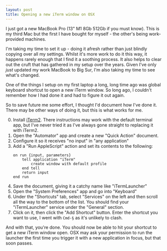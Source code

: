 ```yaml
---
layout: post
title: Opening a new iTerm window on OSX
---
```


I just got a new MacBook Pro (13" M1 8Gb 512Gb if you must know). This is my
third Mac but the first I have bought for myself - the other's being
work-provided machines.

I'm taking my time to set it up - doing it afresh rather than just blindly copying
over all my settings. Whilst it's more work to do it this way, it happens rarely
enough that I find it a soothing process. It also helps to clear out the cruft
that has gathered in my setup over the years. Given I've only *just* updated my work
MacBook to Big Sur, I'm also taking my time to see what's changed.

One of the things I setup on my first laptop a long, long time ago was global
keyboard shortcut to open a new iTerm window. So long ago, I couldn't remember
how I had done it and had to figure it out again.

So to save future me some effort, I thought I'd document how I've done it. There
may be other ways of doing it, but this is what works for me.


0. Install [iTerm2](https://iterm2.com/). There instructions may work with the default
   terminal app, but I've never tried it as I've always gone straight to replacing it
   with iTerm2.
1. Open the "Automator" app and create a new "Quick Action" document.
2. Configure it so it receives "no input" in "any application"
3. Add a "Run AppleScript" action and set its contents to the following:
    ```
    on run {input, parameters}
        tell application "iTerm"
            create window with default profile
        end tell
        return input
    end run
    ```
4. Save the document, giving it a catchy name like "iTermLauncher"
5. Open the "System Preferences" app and go into "Keyboard"
6. Under the "Shortcuts" tab, select "Services" on the left and then scroll all
   the way to the bottom of the list. You should find your "iTermLauncher" service
   under the "General" section.
7. Click on it, then click the "Add Shortcut" button. Enter the shortcut you want to use,
   I went with `Cmd-§` as it's unlikely to clash.

And with that, you're done. You should now be able to hit your shortcut to get
a new iTerm window open. OSX may ask your permission to run the launcher the first
time you trigger it with a new application in focus, but that soon passes.
